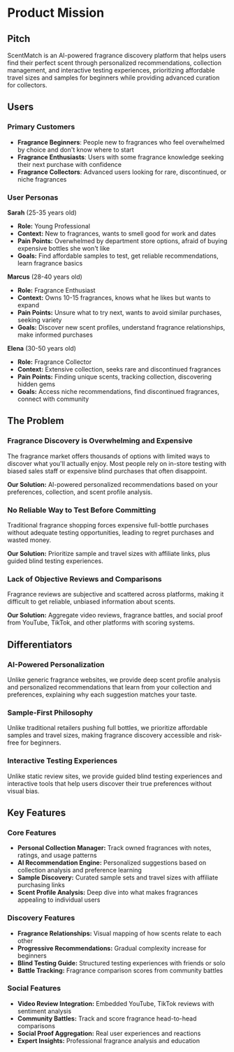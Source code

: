 # Product Mission

## Pitch

ScentMatch is an AI-powered fragrance discovery platform that helps users find their perfect scent through personalized recommendations, collection management, and interactive testing experiences, prioritizing affordable travel sizes and samples for beginners while providing advanced curation for collectors.

## Users

### Primary Customers

- **Fragrance Beginners**: People new to fragrances who feel overwhelmed by choice and don't know where to start
- **Fragrance Enthusiasts**: Users with some fragrance knowledge seeking their next purchase with confidence
- **Fragrance Collectors**: Advanced users looking for rare, discontinued, or niche fragrances

### User Personas

**Sarah** (25-35 years old)

- **Role:** Young Professional
- **Context:** New to fragrances, wants to smell good for work and dates
- **Pain Points:** Overwhelmed by department store options, afraid of buying expensive bottles she won't like
- **Goals:** Find affordable samples to test, get reliable recommendations, learn fragrance basics

**Marcus** (28-40 years old)

- **Role:** Fragrance Enthusiast
- **Context:** Owns 10-15 fragrances, knows what he likes but wants to expand
- **Pain Points:** Unsure what to try next, wants to avoid similar purchases, seeking variety
- **Goals:** Discover new scent profiles, understand fragrance relationships, make informed purchases

**Elena** (30-50 years old)

- **Role:** Fragrance Collector
- **Context:** Extensive collection, seeks rare and discontinued fragrances
- **Pain Points:** Finding unique scents, tracking collection, discovering hidden gems
- **Goals:** Access niche recommendations, find discontinued fragrances, connect with community

## The Problem

### Fragrance Discovery is Overwhelming and Expensive

The fragrance market offers thousands of options with limited ways to discover what you'll actually enjoy. Most people rely on in-store testing with biased sales staff or expensive blind purchases that often disappoint.

**Our Solution:** AI-powered personalized recommendations based on your preferences, collection, and scent profile analysis.

### No Reliable Way to Test Before Committing

Traditional fragrance shopping forces expensive full-bottle purchases without adequate testing opportunities, leading to regret purchases and wasted money.

**Our Solution:** Prioritize sample and travel sizes with affiliate links, plus guided blind testing experiences.

### Lack of Objective Reviews and Comparisons

Fragrance reviews are subjective and scattered across platforms, making it difficult to get reliable, unbiased information about scents.

**Our Solution:** Aggregate video reviews, fragrance battles, and social proof from YouTube, TikTok, and other platforms with scoring systems.

## Differentiators

### AI-Powered Personalization

Unlike generic fragrance websites, we provide deep scent profile analysis and personalized recommendations that learn from your collection and preferences, explaining why each suggestion matches your taste.

### Sample-First Philosophy

Unlike traditional retailers pushing full bottles, we prioritize affordable samples and travel sizes, making fragrance discovery accessible and risk-free for beginners.

### Interactive Testing Experiences

Unlike static review sites, we provide guided blind testing experiences and interactive tools that help users discover their true preferences without visual bias.

## Key Features

### Core Features

- **Personal Collection Manager:** Track owned fragrances with notes, ratings, and usage patterns
- **AI Recommendation Engine:** Personalized suggestions based on collection analysis and preference learning
- **Sample Discovery:** Curated sample sets and travel sizes with affiliate purchasing links
- **Scent Profile Analysis:** Deep dive into what makes fragrances appealing to individual users

### Discovery Features

- **Fragrance Relationships:** Visual mapping of how scents relate to each other
- **Progressive Recommendations:** Gradual complexity increase for beginners
- **Blind Testing Guide:** Structured testing experiences with friends or solo
- **Battle Tracking:** Fragrance comparison scores from community battles

### Social Features

- **Video Review Integration:** Embedded YouTube, TikTok reviews with sentiment analysis
- **Community Battles:** Track and score fragrance head-to-head comparisons
- **Social Proof Aggregation:** Real user experiences and reactions
- **Expert Insights:** Professional fragrance analysis and education
